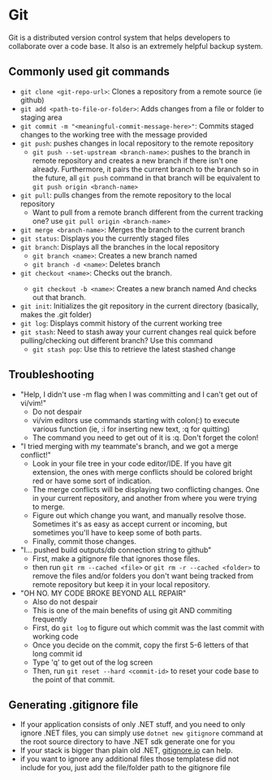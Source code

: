 # Git

Git is a distributed version control system that helps developers to collaborate over a code base. It also is an extremely helpful backup system.

## Commonly used git commands
- ```git clone <git-repo-url>```: Clones a repository from a remote source (ie github)
- ```git add <path-to-file-or-folder>```: Adds changes from a file or folder to staging area
- ```git commit -m "<meaningful-commit-message-here>"```: Commits staged changes to the working tree with the message provided
- ```git push```: pushes changes in local repository to the remote repository
    - ```git push --set-upstream <branch-name>```: pushes to the <branch-name> branch in remote repository and creates a new <branch-name> branch if there isn't one already. Furthermore, it pairs the current branch to the <branch-name> branch so in the future, all ```git push``` command in that branch will be equivalent to ```git push origin <branch-name>```
- ```git pull```: pulls changes from the remote repository to the local repository
    - Want to pull from a remote branch different from the current tracking one? use ```git pull origin <branch-name>```
- ```git merge <branch-name>```: Merges the <branch-name> branch to the current branch
- ```git status```: Displays you the currently staged files
- ```git branch```: Displays all the branches in the local repository
    - ```git branch <name>```: Creates a new branch named <name>
    - ```git branch -d <name>```: Deletes <name> branch
- ```git checkout <name>```: Checks out the <name> branch. 
    - ```git checkout -b <name>```: Creates a new branch named <name> And checks out that branch.
- ```git init```: Initializes the git repository in the current directory (basically, makes the .git folder)
- ```git log```: Displays commit history of the current working tree
- ```git stash```: Need to stash away your current changes real quick before pulling/checking out different branch? Use this command
    - ```git stash pop```: Use this to retrieve the latest stashed change

## Troubleshooting
- "Help, I didn't use -m flag when I was committing and I can't get out of vi/vim!"
    - Do not despair
    - vi/vim editors use commands starting with colon(:) to execute various function (ie, :i for inserting new text, :q for quitting)
    - The command you need to get out of it is :q. Don't forget the colon!
- "I tried merging with my teammate's branch, and we got a merge conflict!"
    - Look in your file tree in your code editor/IDE. If you have git extension, the ones with merge conflicts should be colored bright red or have some sort of indication.
    - The merge conflicts will be displaying two conflicting changes. One in your current repository, and another from where you were trying to merge.
    - Figure out which change you want, and manually resolve those. Sometimes it's as easy as accept current or incoming, but sometimes you'll have to keep some of both parts.
    - Finally, commit those changes.
- "I... pushed build outputs/db connection string to github"
    - First, make a gitignore file that ignores those files.
    - then run ```git rm --cached <file>``` or ```git rm -r --cached <folder>``` to remove the files and/or folders you don't want being tracked from remote repository but keep it in your local repository.
- "OH NO. MY CODE BROKE BEYOND ALL REPAIR"
    - Also do not despair
    - This is one of the main benefits of using git AND commiting frequently
    - First, do ```git log``` to figure out which commit was the last commit with working code
    - Once you decide on the commit, copy the first 5-6 letters of that long commit id
    - Type 'q' to get out of the log screen
    - Then, run ```git reset --hard <commit-id>``` to reset your code base to the point of that commit.

## Generating .gitignore file
- If your application consists of only .NET stuff, and you need to only ignore .NET files, you can simply use ```dotnet new gitignore``` command at the root source directory to have .NET sdk generate one for you
- If your stack is bigger than plain old .NET, [gitignore.io](https://gitignore.io) can help.
- if you want to ignore any additional files those templatese did not include for you, just add the file/folder path to the gitignore file